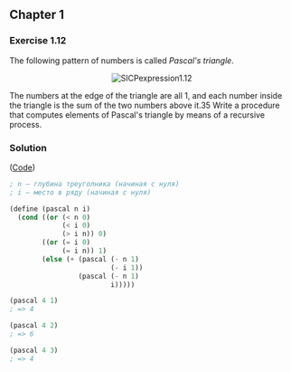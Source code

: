 ## Chapter 1

### Exercise 1.12

The following pattern of numbers is called _Pascal's triangle_.

<p align='center'>
  <img src='https://i.ibb.co/smx0v9P/SICPexpression1-12.png' alt='SICPexpression1.12' title='SICPexpression1.12'>
</p>

The numbers at the edge of the triangle are all 1, and each number inside the triangle is the sum of the two numbers above it.35 Write a procedure that computes elements of Pascal's triangle by means of a recursive process.

### Solution

([Code](../../src/Chapter%201/Exercise%201.12.scm))

```scheme
; n — глубина треуголника (начиная с нуля)
; i — место в ряду (начиная с нуля)

(define (pascal n i)
  (cond ((or (< n 0)
             (< i 0)
             (> i n)) 0)
        ((or (= i 0)
             (= i n)) 1)
        (else (+ (pascal (- n 1)
                         (- i 1))
                 (pascal (- n 1)
                         i)))))

(pascal 4 1)
; => 4

(pascal 4 2)
; => 6

(pascal 4 3)
; => 4
```

